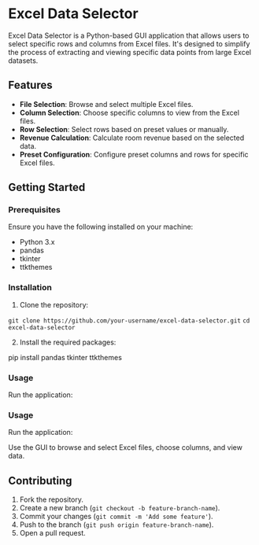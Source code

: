 # Excel Data Selector

Excel Data Selector is a Python-based GUI application that allows users to select specific rows and columns from Excel files. It's designed to simplify the process of extracting and viewing specific data points from large Excel datasets.

## Features

- **File Selection**: Browse and select multiple Excel files.
- **Column Selection**: Choose specific columns to view from the Excel files.
- **Row Selection**: Select rows based on preset values or manually.
- **Revenue Calculation**: Calculate room revenue based on the selected data.
- **Preset Configuration**: Configure preset columns and rows for specific Excel files.

## Getting Started

### Prerequisites

Ensure you have the following installed on your machine:

- Python 3.x
- pandas
- tkinter
- ttkthemes

### Installation

1. Clone the repository:

``git clone https://github.com/your-username/excel-data-selector.git``
``cd excel-data-selector``


2. Install the required packages:

pip install pandas tkinter ttkthemes


### Usage

Run the application:


### Usage

Run the application:


Use the GUI to browse and select Excel files, choose columns, and view data.

## Contributing

1. Fork the repository.
2. Create a new branch (`git checkout -b feature-branch-name`).
3. Commit your changes (`git commit -m 'Add some feature'`).
4. Push to the branch (`git push origin feature-branch-name`).
5. Open a pull request.


